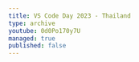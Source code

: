 ```yaml
---
title: VS Code Day 2023 - Thailand
type: archive
youtube: 0d0Po170y7U
managed: true
published: false
---
```

